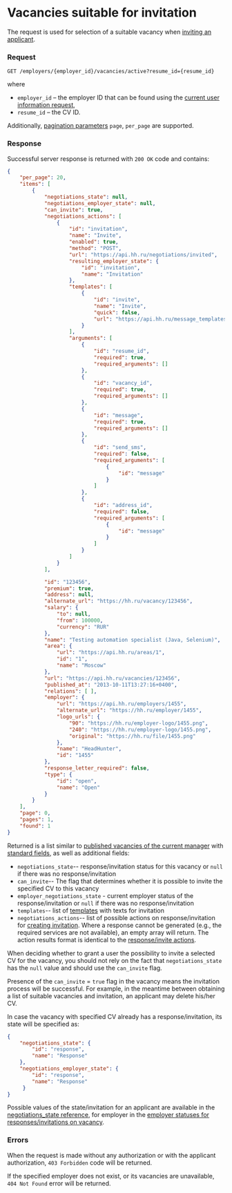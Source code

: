 # Vacancies suitable for invitation

The request is used for selection of a suitable vacancy when
[inviting an applicant](employer_negotiations.md#add-invite).


### Request

`GET /employers/{employer_id}/vacancies/active?resume_id={resume_id}`

where
* `employer_id` – the employer ID that can be found using the
  [current user information request](https://api.hh.ru/openapi/en/redoc#tag/Employer-info/paths/~1me/get),
* `resume_id` – the CV ID.

Additionally, [pagination parameters](general.md#pagination) `page`, `per_page`
are supported.


### Response

Successful server response is returned with `200 OK` code and contains:

```json
{
    "per_page": 20,
    "items": [
        {
            "negotiations_state": null,
            "negotiations_employer_state": null,
            "can_invite": true,
            "negotiations_actions": [
                {
                    "id": "invitation",
                    "name": "Invite",
                    "enabled": true,
                    "method": "POST",
                    "url": "https://api.hh.ru/negotiations/invited",
                    "resulting_employer_state": {
                        "id": "invitation",
                        "name": "Invitation"
                    },
                    "templates": [
                        {
                            "id": "invite",
                            "name": "Invite",
                            "quick": false,
                            "url": "https://api.hh.ru/message_templates/invite?resume_id=0123456789abcdef&vacancy_id=123456"
                        }
                    ],
                    "arguments": [
                        {
                            "id": "resume_id",
                            "required": true,
                            "required_arguments": []
                        },
                        {
                            "id": "vacancy_id",
                            "required": true,
                            "required_arguments": []
                        },
                        {
                            "id": "message",
                            "required": true,
                            "required_arguments": []
                        },
                        {
                            "id": "send_sms",
                            "required": false,
                            "required_arguments": [
                                {
                                    "id": "message"
                                }
                            ]
                        },
                        {
                            "id": "address_id",
                            "required": false,
                            "required_arguments": [
                                {
                                    "id": "message"
                                }
                            ]
                        }
                    ]
                }
            ],

            "id": "123456",
            "premium": true,
            "address": null,
            "alternate_url": "https://hh.ru/vacancy/123456",
            "salary": {
                "to": null,
                "from": 100000,
                "currency": "RUR"
            },
            "name": "Testing automation specialist (Java, Selenium)",
            "area": {
                "url": "https://api.hh.ru/areas/1",
                "id": "1",
                "name": "Moscow"
            },
            "url": "https://api.hh.ru/vacancies/123456",
            "published_at": "2013-10-11T13:27:16+0400",
            "relations": [ ],
            "employer": {
                "url": "https://api.hh.ru/employers/1455",
                "alternate_url": "https://hh.ru/employer/1455",
                "logo_urls": {
                    "90": "https://hh.ru/employer-logo/1455.png",
                    "240": "https://hh.ru/employer-logo/1455.png",
                    "original": "https://hh.ru/file/1455.png"
                },
                "name": "HeadHunter",
                "id": "1455"
            },
            "response_letter_required": false,
            "type": {
                "id": "open",
                "name": "Open"
            }
        }
    ],
    "page": 0,
    "pages": 1,
    "found": 1
}
```

Returned is a list similar to
[published vacancies of the current manager](employer_vacancies.md#active)
with [standard fields](vacancies.md#nano), as well as additional fields:

 * `negotiations_state`-- response/invitation status for this vacancy or `null`
   if there was no response/invitation
 * `can_invite`-- The flag that determines whether it is possible to invite
   the specified CV to this vacancy
 * `employer_negotiations_state` - current employer status of
   the response/invitation or `null` if there was no response/invitation
 * `templates`-- list of [templates](negotiation_message_templates.md) with
   texts for invitation
 * <a name="actions"></a> `negotiations_actions`-- list of possible actions on
   response/invitation for [creating invitation](employer_negotiations.md#add-invite).
   Where a response cannot be generated (e.g., the required services are not available), an empty array will return.
   The action results format is identical to the [response/invite actions](employer_negotiations.md#actions-info).

When deciding whether to grant a user the possibility to invite a selected CV
for the vacancy, you should not rely on the fact that `negotiations_state` has
the `null` value and should use the `can_invite` flag.

Presence of the `can_invite` = `true` flag in the vacancy means the invitation
process will be successful. For example, in the meantime between obtaining a
list of suitable vacancies and invitation, an applicant may delete his/her CV.

In case the vacancy with specified CV already has a response/invitation, its
state will be specified as:

```json
{
    "negotiations_state": {
        "id": "response",
        "name": "Response"
    },
    "negotiations_employer_state": {
        "id": "response",
        "name": "Response"
     }
}
```

Possible values of the state/invitation for an applicant are available in the
[negotiations_state reference](dictionaries.md), for employer in the
[employer statuses for responses/invitations on vacancy](employer_negotiations.md#collection).


### Errors

When the request is made without any authorization or with the applicant
authorization, `403 Forbidden` code will be returned.

If the specified employer does not exist, or its vacancies are unavailable,
`404 Not Found` error will be returned.
